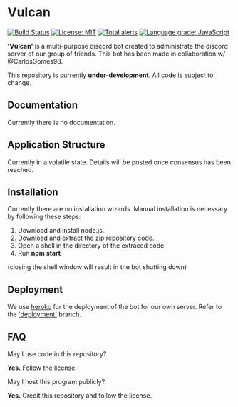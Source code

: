 # Vulcan 
[![Build Status](https://travis-ci.org/GitPaulo/Vulcan.svg?branch=master)](https://travis-ci.org/GitPaulo/Vulcan) 
[![License: MIT](https://img.shields.io/badge/License-MIT-yellow.svg)](https://opensource.org/licenses/MIT) 
[![Total alerts](https://img.shields.io/lgtm/alerts/g/GitPaulo/Vulcan.svg?logo=lgtm&logoWidth=18)](https://lgtm.com/projects/g/GitPaulo/Vulcan/alerts/)
[![Language grade: JavaScript](https://img.shields.io/lgtm/grade/javascript/g/GitPaulo/Vulcan.svg?logo=lgtm&logoWidth=18)](https://lgtm.com/projects/g/GitPaulo/Vulcan/context:javascript)

**'Vulcan'** is a multi-purpose discord bot created to administrate the discord server of our group of friends. This bot has been made in collaboration w/ @CarlosGomes98.
  
This repository is currently **under-development**. All code is subject to change.

## Documentation
Currently there is no documentation.

## Application Structure
Currently in a volatile state. Details will be posted once consensus has been reached.

## Installation
Currently there are no installation wizards. Manual installation is necessary by following these steps:
1. Download and install node.js.
2. Download and extract the zip repository code.
3. Open a shell in the directory of the extraced code.
4. Run **npm start**

(closing the shell window will result in the bot shutting down)

## Deployment
We use [heroko](https://dashboard.heroku.com/) for the deployment of the bot for our own server.
Refer to the ['deployment'](https://github.com/GitPaulo/Vulcan/tree/deployment) branch.

## FAQ
May I use code in this repository?

**Yes.** Follow the license.
  
May I host this program publicly?

**Yes.** Credit this repository and follow the license.
